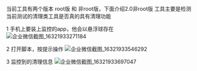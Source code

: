 当前工具有两个版本 root版 和 非root版，下面介绍2.0非root版
工具主要是检测 当前测试的清理类工具是否真的具有清理功能

1 手机上要装上监控的app，他会以悬浮球存在
![企业微信截图_16321933271184](https://user-images.githubusercontent.com/48267341/134105518-f3ab139a-a15e-4114-b6f1-36a9903c2dc8.png)



2 打开脚本，按提示操作
![企业微信截图_16321933546292](https://user-images.githubusercontent.com/48267341/134105542-d2040133-9180-4623-8cc1-b587820ce14f.png)



3 监控到的清理信息
![企业微信截图_16321933697047](https://user-images.githubusercontent.com/48267341/134105585-86df9473-f595-4027-8f8e-1c29b9b6f58a.png)
